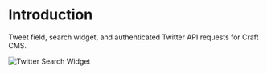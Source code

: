 # Introduction

Tweet field, search widget, and authenticated Twitter API requests for Craft CMS.

![Twitter Search Widget](https://dukt.net/uploads/plugin-screenshots/twitter/1.1/search-widget.png)
